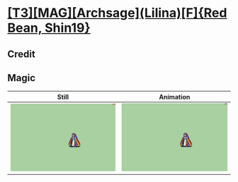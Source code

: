 # [\[T3\]\[MAG\]\[Archsage\]\(Lilina\)\[F\]{Red Bean, Shin19}](../)

## Credit


	
## Magic

| Still | Animation |
| :---: | :-------: |
| ![Magic still](./Magic_000.png) | ![Magic animation](./Magic.gif) |
